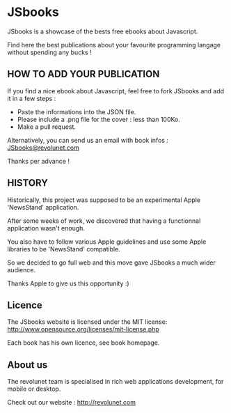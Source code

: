 # JSbooks

JSbooks is a showcase of the bests free ebooks about Javascript.

Find here the best publications about your favourite programming langage without spending any bucks !


## HOW TO ADD YOUR PUBLICATION

If you find a nice ebook about Javascript, feel free to fork JSbooks and add it in a few steps :

- Paste the informations into the JSON file.
- Please include a .png file for the cover : less than 100Ko.
- Make a pull request.

Alternatively, you can send us an email with book infos : JSbooks@revolunet.com

Thanks per advance !


## HISTORY

Historically, this project was supposed to be an experimental Apple 'NewsStand' application.

After some weeks of work, we discovered that having a functionnal application wasn't enough.

You also have to follow various Apple guidelines and use some Apple libraries to be 'NewsStand' compatible.

So we decided to go full web and this move gave JSbooks a much wider audience.

Thanks Apple to give us this opportunity :)


## Licence

The JSbooks website is licensed under the MIT license: http://www.opensource.org/licenses/mit-license.php

Each book has his own licence, see book homepage.

## About us

The revolunet team is specialised in rich web applications development, for mobile or desktop. 

Check out our website : http://revolunet.com

